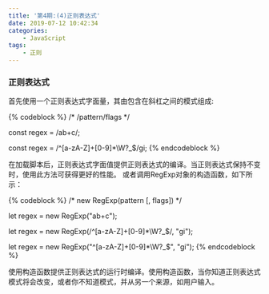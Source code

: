 ```yaml
---
title: '第4期:(4)正则表达式'
date: 2019-07-12 10:42:34
categories: 
    - JavaScript
tags: 
    - 正则
---
```


### 正则表达式

首先使用一个正则表达式字面量，其由包含在斜杠之间的模式组成:

{% codeblock %}
/*
   /pattern/flags
*/

const regex = /ab+c/;

const regex = /^[a-zA-Z]+[0-9]*\W?_$/gi;
{% endcodeblock %}

在加载脚本后，正则表达式字面值提供正则表达式的编译。当正则表达式保持不变时，使用此方法可获得更好的性能。
或者调用RegExp对象的构造函数，如下所示：

{% codeblock %}
/* 
    new RegExp(pattern [, flags])
*/

let regex = new RegExp("ab+c");

let regex = new RegExp(/^[a-zA-Z]+[0-9]*\W?_$/, "gi");

let regex = new RegExp("^[a-zA-Z]+[0-9]*\\W?_$", "gi");
{% endcodeblock %}

使用构造函数提供正则表达式的运行时编译。使用构造函数，当你知道正则表达式模式将会改变，或者你不知道模式，并从另一个来源，如用户输入。
